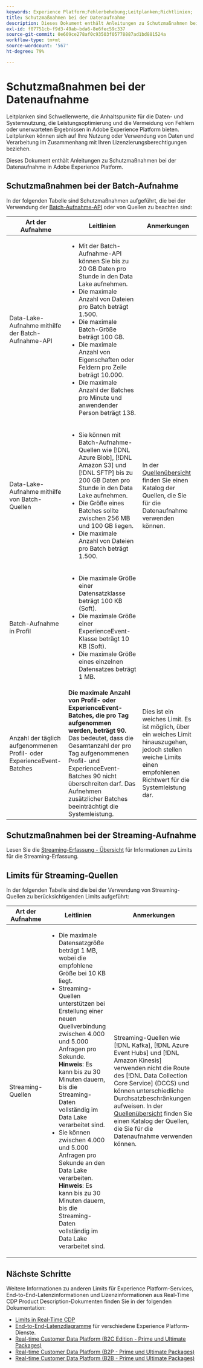 ```yaml
---
keywords: Experience Platform;Fehlerbehebung;Leitplanken;Richtlinien;
title: Schutzmaßnahmen bei der Datenaufnahme
description: Dieses Dokument enthält Anleitungen zu Schutzmaßnahmen bei der Datenaufnahme in Adobe Experience Platform
exl-id: f07751cb-f9d3-49ab-bda6-8e6fec59c337
source-git-commit: 0e609ce278af0c93503f05778887ad1bd881524a
workflow-type: tm+mt
source-wordcount: '567'
ht-degree: 79%

---
```


# Schutzmaßnahmen bei der Datenaufnahme

Leitplanken sind Schwellenwerte, die Anhaltspunkte für die Daten- und Systemnutzung, die Leistungsoptimierung und die Vermeidung von Fehlern oder unerwarteten Ergebnissen in Adobe Experience Platform bieten. Leitplanken können sich auf Ihre Nutzung oder Verwendung von Daten und Verarbeitung im Zusammenhang mit Ihren Lizenzierungsberechtigungen beziehen.

Dieses Dokument enthält Anleitungen zu Schutzmaßnahmen bei der Datenaufnahme in Adobe Experience Platform.

## Schutzmaßnahmen bei der Batch-Aufnahme

In der folgenden Tabelle sind Schutzmaßnahmen aufgeführt, die bei der Verwendung der [Batch-Aufnahme-API](./batch-ingestion/overview.md) oder von Quellen zu beachten sind:

| Art der Aufnahme | Leitlinien | Anmerkungen |
| --- | --- | --- |
| Data-Lake-Aufnahme mithilfe der Batch-Aufnahme-API | <ul><li>Mit der Batch-Aufnahme-API können Sie bis zu 20 GB Daten pro Stunde in den Data Lake aufnehmen.</li><li>Die maximale Anzahl von Dateien pro Batch beträgt 1.500.</li><li>Die maximale Batch-Größe beträgt 100 GB.</li><li>Die maximale Anzahl von Eigenschaften oder Feldern pro Zeile beträgt 10.000.</li><li>Die maximale Anzahl der Batches pro Minute und anwendender Person beträgt 138.</li></ul> |
| Data-Lake-Aufnahme mithilfe von Batch-Quellen | <ul><li>Sie können mit Batch-Aufnahme-Quellen wie [!DNL Azure Blob], [!DNL Amazon S3] und [!DNL SFTP] bis zu 200 GB Daten pro Stunde in den Data Lake aufnehmen.</li><li>Die Größe eines Batches sollte zwischen 256 MB und 100 GB liegen.</li><li>Die maximale Anzahl von Dateien pro Batch beträgt 1.500.</li></ul> | In der [Quellenübersicht](../sources/home.md) finden Sie einen Katalog der Quellen, die Sie für die Datenaufnahme verwenden können. |
| Batch-Aufnahme in Profil | <ul><li>Die maximale Größe einer Datensatzklasse beträgt 100 KB (Soft).</li><li>Die maximale Größe einer ExperienceEvent-Klasse beträgt 10 KB (Soft).</li><li>Die maximale Größe eines einzelnen Datensatzes beträgt 1 MB.</li></ul> |
| Anzahl der täglich aufgenommenen Profil- oder ExperienceEvent-Batches | **Die maximale Anzahl von Profil- oder ExperienceEvent-Batches, die pro Tag aufgenommen werden, beträgt 90.** Das bedeutet, dass die Gesamtanzahl der pro Tag aufgenommenen Profil- und ExperienceEvent-Batches 90 nicht überschreiten darf. Das Aufnehmen zusätzlicher Batches beeinträchtigt die Systemleistung. | Dies ist ein weiches Limit. Es ist möglich, über ein weiches Limit hinauszugehen, jedoch stellen weiche Limits einen empfohlenen Richtwert für die Systemleistung dar. |

## Schutzmaßnahmen bei der Streaming-Aufnahme

Lesen Sie die [Streaming-Erfassung - Übersicht](./streaming-ingestion/overview.md) für Informationen zu Limits für die Streaming-Erfassung.

## Limits für Streaming-Quellen

In der folgenden Tabelle sind die bei der Verwendung von Streaming-Quellen zu berücksichtigenden Limits aufgeführt:

| Art der Aufnahme | Leitlinien | Anmerkungen |
| --- | --- | --- |
| Streaming-Quellen | <ul><li>Die maximale Datensatzgröße beträgt 1 MB, wobei die empfohlene Größe bei 10 KB liegt.</li><li>Streaming-Quellen unterstützen bei Erstellung einer neuen Quellverbindung zwischen 4.000 und 5.000 Anfragen pro Sekunde. **Hinweis**: Es kann bis zu 30 Minuten dauern, bis die Streaming-Daten vollständig im Data Lake verarbeitet sind.</li><li>Sie können zwischen 4.000 und 5.000 Anfragen pro Sekunde an den Data Lake verarbeiten. **Hinweis**: Es kann bis zu 30 Minuten dauern, bis die Streaming-Daten vollständig im Data Lake verarbeitet sind.</li></ul> | Streaming-Quellen wie [!DNL Kafka], [!DNL Azure Event Hubs] und [!DNL Amazon Kinesis] verwenden nicht die Route des [!DNL Data Collection Core Service] (DCCS) und können unterschiedliche Durchsatzbeschränkungen aufweisen. In der [Quellenübersicht](../sources/home.md) finden Sie einen Katalog der Quellen, die Sie für die Datenaufnahme verwenden können. |

## Nächste Schritte

Weitere Informationen zu anderen Limits für Experience Platform-Services, End-to-End-Latenzinformationen und Lizenzinformationen aus Real-Time CDP Product Description-Dokumenten finden Sie in der folgenden Dokumentation:

* [Limits in Real-Time CDP](/help/rtcdp/guardrails/overview.md)
* [End-to-End-Latenzdiagramme](https://experienceleague.adobe.com/docs/blueprints-learn/architecture/architecture-overview/deployment/guardrails.html?lang=en#end-to-end-latency-diagrams) für verschiedene Experience Platform-Dienste.
* [Real-time Customer Data Platform (B2C Edition - Prime und Ultimate Packages)](https://helpx.adobe.com/de/legal/product-descriptions/real-time-customer-data-platform-b2c-edition-prime-and-ultimate-packages.html)
* [Real-time Customer Data Platform (B2P - Prime und Ultimate Packages)](https://helpx.adobe.com/legal/product-descriptions/real-time-customer-data-platform-b2p-edition-prime-and-ultimate-packages.html)
* [Real-time Customer Data Platform (B2B - Prime und Ultimate Packages)](https://helpx.adobe.com/legal/product-descriptions/real-time-customer-data-platform-b2b-edition-prime-and-ultimate-packages.html)
